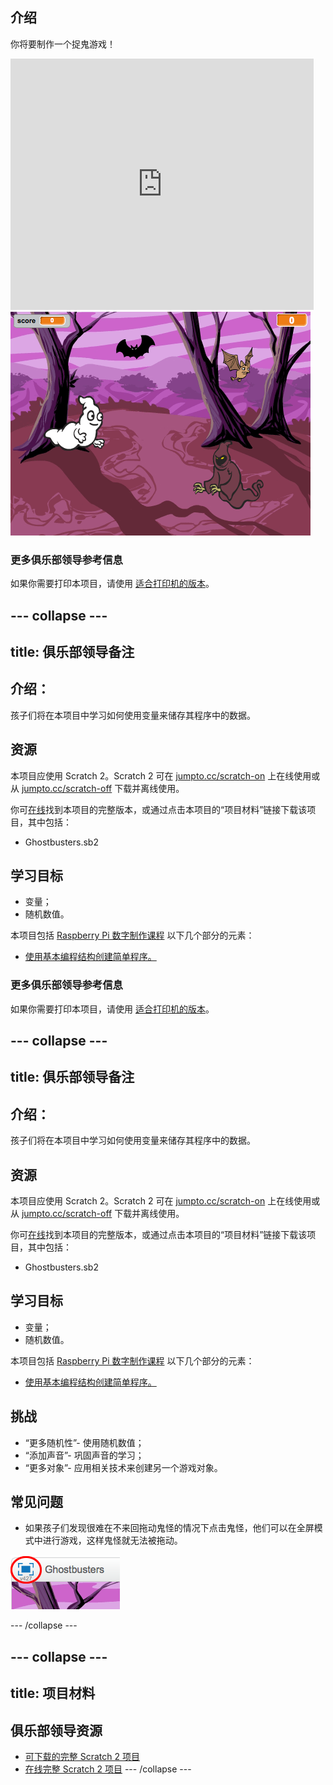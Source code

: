## 介绍

你将要制作一个捉鬼游戏！

<div class="scratch-preview">
  <iframe allowtransparency="true" width="485" height="402" src="https://scratch.mit.edu/projects/embed/60787262/?autostart=false" frameborder="0"></iframe>
  <img src="images/ghost-final.png">
</div>

### 更多俱乐部领导参考信息

如果你需要打印本项目，请使用 [适合打印机的版本](https://projects.raspberrypi.org/en/projects/ghostbusters/print)。


--- collapse ---
---
title: 俱乐部领导备注
---


## 介绍：
孩子们将在本项目中学习如何使用变量来储存其程序中的数据。

## 资源
本项目应使用 Scratch 2。Scratch 2 可在 [jumpto.cc/scratch-on](http://jumpto.cc/scratch-on) 上在线使用或从 [jumpto.cc/scratch-off](http://jumpto.cc/scratch-off) 下载并离线使用。

你可<a href="http://scratch.mit.edu/projects/60787262/#editor">在线</a>找到本项目的完整版本，或通过点击本项目的“项目材料”链接下载该项目，其中包括：

+ Ghostbusters.sb2

## 学习目标
+ 变量；
+ 随机数值。

本项目包括 [Raspberry Pi 数字制作课程](http://rpf.io/curriculum) 以下几个部分的元素：

+ [使用基本编程结构创建简单程序。](https://www.raspberrypi.org/curriculum/programming/creator)


### 更多俱乐部领导参考信息
如果你需要打印本项目，请使用 [适合打印机的版本](https://projects.raspberrypi.org/en/projects/ghostbusters/print)。

--- collapse ---
---
title: 俱乐部领导备注
---

## 介绍：

孩子们将在本项目中学习如何使用变量来储存其程序中的数据。

## 资源

本项目应使用 Scratch 2。Scratch 2 可在 [jumpto.cc/scratch-on](http://jumpto.cc/scratch-on) 上在线使用或从 [jumpto.cc/scratch-off](http://jumpto.cc/scratch-off) 下载并离线使用。

你可<a href="http://scratch.mit.edu/projects/60787262/#editor">在线</a>找到本项目的完整版本，或通过点击本项目的“项目材料”链接下载该项目，其中包括：

+ Ghostbusters.sb2

## 学习目标

+ 变量；
+ 随机数值。

本项目包括 [Raspberry Pi 数字制作课程](http://rpf.io/curriculum) 以下几个部分的元素：

+ [使用基本编程结构创建简单程序。](https://www.raspberrypi.org/curriculum/programming/creator)

## 挑战

+ “更多随机性”- 使用随机数值；
+ “添加声音”- 巩固声音的学习；
+ “更多对象”- 应用相关技术来创建另一个游戏对象。

## 常见问题

+ 如果孩子们发现很难在不来回拖动鬼怪的情况下点击鬼怪，他们可以在全屏模式中进行游戏，这样鬼怪就无法被拖动。

![screenshot](images/ghost-fullscreen.png)

--- /collapse ---

--- collapse ---
---
title: 项目材料
---

## 俱乐部领导资源
* [可下载的完整 Scratch 2 项目](resources/Ghostbusters.sb2)
* [在线完整 Scratch 2 项目](http://scratch.mit.edu/projects/60787262/#editor)
--- /collapse ---

